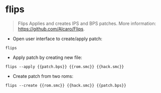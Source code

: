 # flips

> Flips Applies and creates IPS and BPS patches.
> More information: <https://github.com/Alcaro/Flips>.

- Open user interface to create/apply patch:

`flips`

- Apply patch by creating new file:

`flips --apply {{patch.bps}} {{rom.smc}} {{hack.smc}}`

- Create patch from two roms:

`flips --create {{rom.smc}} {{hack.smc}} {{patch.bps}}`
